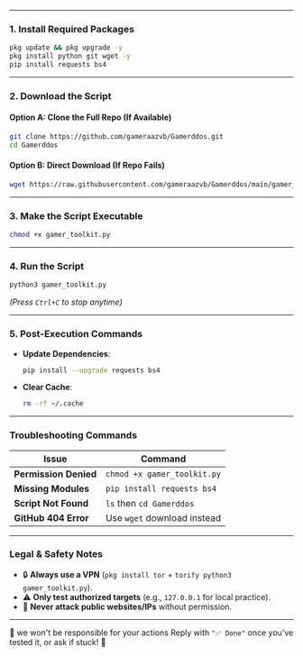 
---

### **1. Install Required Packages**
```bash
pkg update && pkg upgrade -y
pkg install python git wget -y
pip install requests bs4
```

---

### **2. Download the Script**
#### **Option A: Clone the Full Repo (If Available)**
```bash
git clone https://github.com/gameraazvb/Gamerddos.git
cd Gamerddos
```
#### **Option B: Direct Download (If Repo Fails)**
```bash
wget https://raw.githubusercontent.com/gameraazvb/Gamerddos/main/gamer_toolkit.py
```

---

### **3. Make the Script Executable**
```bash
chmod +x gamer_toolkit.py
```

---

### **4. Run the Script**
```bash
python3 gamer_toolkit.py
```
*(Press `Ctrl+C` to stop anytime)*

---

### **5. Post-Execution Commands**
- **Update Dependencies**:  
  ```bash
  pip install --upgrade requests bs4
  ```
- **Clear Cache**:  
  ```bash
  rm -rf ~/.cache
  ```

---

### **Troubleshooting Commands**
| Issue | Command |
|-------|---------|
| **Permission Denied** | `chmod +x gamer_toolkit.py` |
| **Missing Modules** | `pip install requests bs4` |
| **Script Not Found** | `ls` then `cd Gamerddos` |
| **GitHub 404 Error** | Use `wget` download instead |

---

### **Legal & Safety Notes**
- 🔒 **Always use a VPN** (`pkg install tor` + `torify python3 gamer_toolkit.py`).  
- ⚠️ **Only test authorized targets** (e.g., `127.0.0.1` for local practice).  
- 🛑 **Never attack public websites/IPs** without permission.  

---
🔴 we won't be responsible for your actions
Reply with `"✅ Done"` once you’ve tested it, or ask if stuck! 🚀 


